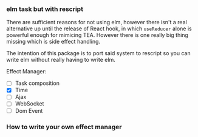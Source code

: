 ### elm task but with rescript

There are sufficient reasons for not using elm, however there isn't a real alternative up until the release of React hook, in which `useReducer` alone is powerful enough for mimicing TEA. However there is one really big thing missing which is side effect handling.

The intention of this package is to port said system to rescript so you can write elm without really having to write elm.

Effect Manager:

- [ ] Task composition
- [x] Time
- [ ] Ajax
- [ ] WebSocket
- [ ] Dom Event

### How to write your own effect manager
